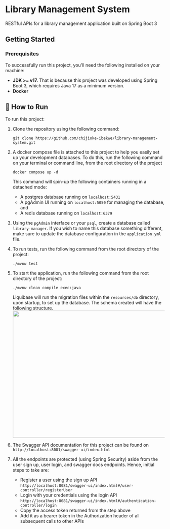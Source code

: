 # Library Management System
RESTful APIs for a library management application built on Spring Boot 3

## Getting Started
### Prerequisites
To successfully run this project, you'll need the following installed on your machine:
- **JDK >= v17.** That is because this project was developed using Spring Boot 3, which requires Java 17
  as a minimum version.
- **Docker**

## 🎈 How to Run
To run this project:
1. Clone the repository using the following command:
   ```
   git clone https://github.com/chijioke-ibekwe/library-management-system.git
   ```

2. A docker compose file is attached to this project to help you easily set up your development databases. To do this,
   run the following command on your terminal or command line, from the root directory of the project
   ```
   docker compose up -d
   ```
   This command will spin-up the following containers running in a detached mode:
    - A postgres database running on `localhost:5431`
    - A pgAdmin UI running on `localhost:5050` for managing the database, and
    - A redis database running on `localhost:6379`

3. Using the `pgAdmin` interface or your `psql`, create a database called `library-manager`. If you wish to name
   this database something different, make sure to update the database configuration in the `application.yml` file.

4. To run tests, run the following command from the root directory of the project:
   ```
   ./mvnw test
   ```
   
5. To start the application, run the following command from the root directory of the project:
   ```
   ./mvnw clean compile exec:java
   ```
   Liquibase will run the migration files within the `resources/db` directory, upon startup, to set up the database.
   The schema created will have the following structure.  
   <img height="400" src="./src/main/resources/db/schema.png" width="600"/>

6. The Swagger API documentation for this project can be found on `http://localhost:8081/swagger-ui/index.html`

7. All the endpoints are protected (using Spring Security) aside from the user sign up, user login, and swagger docs 
   endpoints. Hence, initial steps to take are:
   - Register a user using the sign up API `http://localhost:8081/swagger-ui/index.html#/user-controller/registerUser`
   - Login with your credentials using the login API `http://localhost:8081/swagger-ui/index.html#/authentication-controller/login`
   - Copy the access token returned from the step above
   - Add it as a bearer token in the Authorization header of all subsequent calls to other APIs
